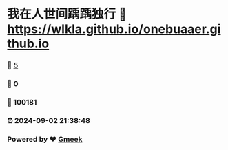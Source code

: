 # 我在人世间踽踽独行 :link: https://wlkla.github.io/onebuaaer.github.io 
### :page_facing_up: [5](https://wlkla.github.io/onebuaaer.github.io/tag.html) 
### :speech_balloon: 0 
### :hibiscus: 100181 
### :alarm_clock: 2024-09-02 21:38:48 
### Powered by :heart: [Gmeek](https://github.com/Meekdai/Gmeek)
